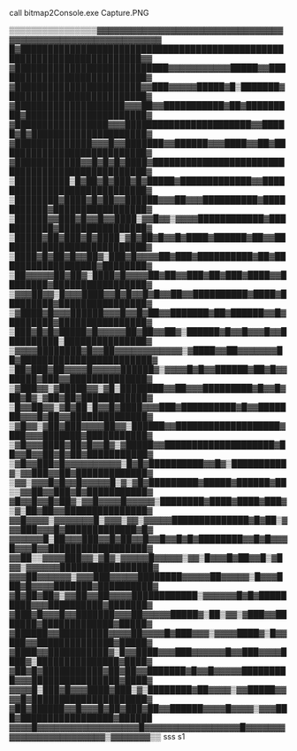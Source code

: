 call bitmap2Console.exe Capture.PNG

▒▒▒▒▒▒▒▒▒▒▒▒▒▒▒▒▓▓▓▓▓▓▓▓▓▓▓▓▓▓▓▓▓▓▓▓▓▓▓▓▓▓▓▓▓▓▓▓▓▓▓▓▓▓▓▓▓▓▓▓▓▓▓▓▓▓▓▓▓▓▓▓▓▓▓▓
█▓████████████████████████████████████████████████████████████████████████▓▓
▓████████████████████████████▓▓▓▓▓▓▓▓▓▓▓█████▓▓████████████████████████████▓
▓███████████████████████▓▓███▓▓▓▓▓█████▓█▒███████▓█████████████████████████▓
▓████████████████████▓▓▓██▓▓███████████▓██▓█████████▓██████████████████████▓
▓█████████████████▓▓▓███████████████████████▓▓█████▓█▓█████████████████████▓
▓██████████████▓▓▓█▓▓███████▓▓██████▓▓▓████▓▓██▓███████████████████████████▓
▓████████████▓▓█▓█▓█▓████▓█████████████████████████████████████████████████▓
▒██████████▒█▓██▓█▓███▓█▓█████▓█████████████▓▓█████████████████████████████▓
▒████████▓████▓█▓██▓▓██████▓▓▓██▓▓▓██████████▓███████████▓█████████████████▓
▒██████▓▓███▓█▓▓█▓▓████▒▓▓█▓▓▒▓▓▓▓████████████▓███████████▓████████████████▓
▒█████▓██▓███▓█▓████▒▓█▓██▓█▓▓█▓████▓██████▓██▓▓███████████████████████████▓
▒████▓█▓██▓█▓▓██▓▒███▓█▓▓▓▓██▓███▓██████████▓██▓██████████████████▓████████▓
▒██▓▓▓▓▓██▓██▓▒████▓█▓▓▓▓██▓██▓▓███▓██▓███▓████▓▓████████▓█████████████████▓
▒▓▓▓██▓▓▒█▓▓▓████▓▓█▓█▓▓█▓█▓▓██▓▓██████████▓████▓█████████▓████████████████▓
▒▓████▓█▓▓▓██████▓▓▓█▓▓█▓██▓▓███████▓██▓██████▓▓█▓████████▓████████████████▓
▒███▓█▓█▓█████▓█▓▓▓▓▓██▓██▓▓██▓▒██████▓█▓▓█▓▓▓█▓▓██████████▒███████████████▓
▒▓▓▓▓████████▓█▓▓██▓▓▓▓▓▓▓▓▓▓▓▓▒▓████▓▓██▓▓▓▓▓▓▓██▓████████████████████████▓
▒██▓███▓██▓▓▓▓█▓▓▓▓▓██████▓▒▓▓▓▓█▓█▓▓██████▓██▓█▓▓█████▓███▓▓██████████████▓
▒▓███▓▓▒▓█████▓▓▒▓█▒████████▓▓██▓▓▓█████████▓█▓▓█▓██▓█▓▒▓██▓██▓████████████▓
▒█▓▓██▓▓▒▓█▓██▒█▓▓█▓████▓▓▓███▓██████████▓█▓▓███████▓▓▓█▓██▓▓██████████████▓
▒▓█▓▓▒▓██▓███▓▓▓▓██▓▓▒██████▓▓███████████████████▓███▓▓▓███████▓███████████▓
▒▓█▓▓▓████▓██▓█▓▓█▓▒▓█████▓▓████████████████████▓██▓▓█▓▓██▓█▓██▓███████████▓
▒▓█▓▓███▓█▓▓▓▓▓▓▓▓▓▓▒█▓█▓██████████▓▓█▓▒██████████▓▒▓▓███▓▓██▓█████████████▓
▒▓▓▒▓▓▓█▓█▓▓█▓▓▓▓▓█▒▓▒▓█▓█████████▓█████▓██████▓██▒▒▓▓██▓▓███▓█▓███████████▓
▓█▓▓█▓▓█▓██▓▒▓▓█▓▓▓▓█▓▓▓▓▓▒████████▓████▓████▓███▓▒▓▒██▓██▓▓███████████████▓
▓▓█▓▓▓▓▒▓▓▓▓▓▓▓█▒▓▓▓▒▓▓▒▓▓▓▓▓██████████████▓█▓██▒▓▓▓███▓▓▓█▓█████████████▓█▓
▓▓▓▓▓▓█▒██▓▓▓███▓▓█▓██▓▓█▓▓█▓▓█▓█▓████████▓▓█▓█▓▓▓█▓▓▓█▓▓██████████████████▓
▓▓██▒▒▓▓▓▓███▓▓▒▓█▓▒▓▓▓▓▓█▓▓▓▓▓▒▓▓▒█▓▓▓█▓██▓▓█▒▓█▓▓▒▓▓▓▓▓▓█████████████████▓
▓▓▓██▓▓▓▓▓▓▒▓▓▓███▓▓▓▓▓████████▓▓▓▓▓██▓▓▓▓▓▒█▓▓▓███▓█▓▓▓▓███████▓██████████▓
▓█▓██▓██▓▒▓▓██▓▓██▓▓▓▓████████████▒▓▓▓▓▓▓█▓█▓█████████▓▓▓██████████▓███████▓
▓███▓█▓▓▓█▓▓███████▓▓▓██▓▓▓▓▓█████▓▒██▒▓▓▒▓███▓▓███████▓█████████████▓█████▓
▓██████▓▓█████████▓▓▓▓██▓▓▓▓█▓███▓▓▓▒▓▓▓▓████▓▒█▓▓███▓▓██████████████▓█████▓
▓████▓▓███████████▓▒█▓▓████▓▓▓███▓▓▓▓▓▓█▓▓███▓▓▓▓████▓▒███████████████▓████▓
▓██▓█▓███████████▓██▓██▓▓███████▓█▓▓█▓▓▓▓▓█████████▓▓▓████████████████▓████▓
▓▓▓▓█▒███▓█▓▓▓████▓███▒▓▒████████▓██▓▓▓▓▒▓▓█████▓▓▓▓█▓█████████████████████▓
▓██▓██████▓▓█▓▓▓█▓██▓███▓██▓▓██████▓▓▓▓█▓▓▓▓▒▓▓▓███▓█████████████████▓██████
▓▓▓▓█▓▓▓▓▓▓▓▓▓▓▓▓▓▓▓▓▓▓█▓▓▓▓▓▓▓▓▓▓▓▓▓▓▓▓▓█▓▓▓▓▓▓▓▓▓▓▓▓▓▓▓▓▓▓▓▓▓▓▓▓▒▓▓▓▓▓▓▓▒▒
sss
s1
